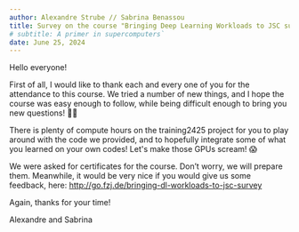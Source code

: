 ```yaml
---
author: Alexandre Strube // Sabrina Benassou
title: Survey on the course "Bringing Deep Learning Workloads to JSC supercomputers"
# subtitle: A primer in supercomputers`
date: June 25, 2024
---
```


Hello everyone! 

First of all, I would like to thank each and every one of you for the attendance to this course. 
We tried a number of new things, and I hope the course was easy enough to follow, while
being difficult enough to bring you new questions! 🙇‍♂️

There is plenty of compute hours on the training2425 project for you to play around with 
the code we provided, and to hopefully integrate some of what you learned on your own 
codes! Let's make those GPUs scream! 😱

We were asked for certificates for the course. Don’t worry, we will prepare them. Meanwhile, 
it would be very nice if you would give us some feedback, here: http://go.fzj.de/bringing-dl-workloads-to-jsc-survey

Again, thanks for your time!

Alexandre and Sabrina